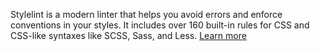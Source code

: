 Stylelint is a modern linter that helps you avoid errors and enforce conventions in your styles. It includes over 160 built-in rules for CSS and CSS-like syntaxes like SCSS, Sass, and Less. [Learn more](https://github.com/stylelint/stylelint)
